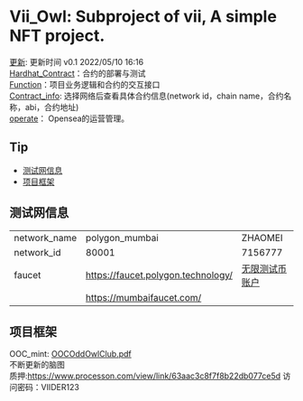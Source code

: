 # Vii_Owl: Subproject of vii, A simple NFT project.
[更新](./update): 更新时间 v0.1 2022/05/10 16:16  
[Hardhat_Contract](./Hardhat_Contract)：合约的部署与测试  
[Function](./Function)：项目业务逻辑和合约的交互接口   
[Contract_info](./Hardhat_Contract/deployments/newinfo): 选择网络后查看具体合约信息(network id，chain name，合约名称，abi，合约地址)  
[operate](./Operate)： Opensea的运营管理。

## Tip
* [测试网信息](#测试网信息)
* [项目框架](#项目框架)

## 测试网信息
|       |       |       |
|   -------------   |   -------------   |   -------------   |
|   network_name    |   polygon_mumbai  |   ZHAOMEI  |
|   network_id      |   80001           |   7156777  |
|   faucet          |   https://faucet.polygon.technology/  |   [无限测试币账户](./other/account.txt)  |
|                   |   https://mumbaifaucet.com/           |   |

## 项目框架
OOC_mint: [OOCOddOwlClub.pdf](./other_document/OOCOddOwlClub.pdf)  
不断更新的脑图  
质押:https://www.processon.com/view/link/63aac3c8f7f8b22db077ce5d 访问密码：VIIDER123  

